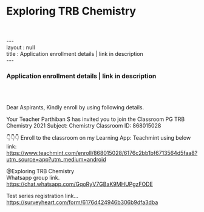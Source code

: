 <h1>Exploring TRB Chemistry</h1><br><br>---<br>layout : null<br>title : Application enrollment details | link in description<br>---<br><h3>Application enrollment details | link in description</h3><br><br><p>Dear Aspirants, 
Kindly enroll by using following details. 

Your Teacher Parthiban S has invited you to join the Classroom PG TRB Chemistry 2021
Subject: Chemistry 
Classroom ID: 868015028

👇👇👇
Enroll to the classroom on my Learning App: Teachmint using below link:
https://www.teachmint.com/enroll/868015028/6176c2bb1bf6713564d5faa8?utm_source=app?utm_medium=android


@Exploring TRB Chemistry  
Whatsapp group link.
https://chat.whatsapp.com/GqoRyV7GBaK9MHUPgzFODE


Test series registration link...
https://surveyheart.com/form/6176d424946b306b9dfa3dba</p><br>